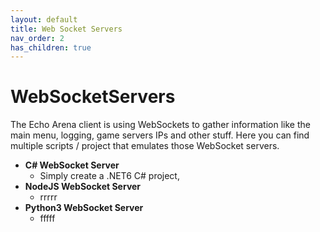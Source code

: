 ```yaml
---
layout: default
title: Web Socket Servers
nav_order: 2
has_children: true
---
```


# WebSocketServers

The Echo Arena client is using WebSockets to gather information like the main menu, logging, game servers IPs and other stuff.
Here you can find multiple scripts / project that emulates those WebSocket servers.

- **C# WebSocket Server**
    - Simply create a .NET6 C# project, 
- **NodeJS WebSocket Server**
    - rrrrr
- **Python3 WebSocket Server**
    - fffff